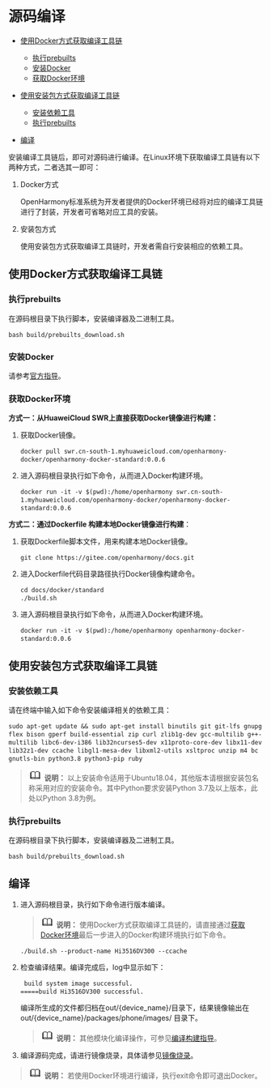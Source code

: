 # 源码编译<a name="ZH-CN_TOPIC_0000001233803245"></a>

-   [使用Docker方式获取编译工具链](#section181431248132513)
    -   [执行prebuilts](#section111934551605)
    -   [安装Docker](#section1466184743915)
    -   [获取Docker环境](#section615912103552)

-   [使用安装包方式获取编译工具链](#section65647482593)
    -   [安装依赖工具](#section83441888010)
    -   [执行prebuilts](#section6389714142011)

-   [编译](#section92391739152318)

安装编译工具链后，即可对源码进行编译。在Linux环境下获取编译工具链有以下两种方式，二者选其一即可：

1.  Docker方式

    OpenHarmony标准系统为开发者提供的Docker环境已经将对应的编译工具链进行了封装，开发者可省略对应工具的安装。

2.  安装包方式

    使用安装包方式获取编译工具链时，开发者需自行安装相应的依赖工具。


## 使用Docker方式获取编译工具链<a name="section181431248132513"></a>

### 执行prebuilts<a name="section111934551605"></a>

在源码根目录下执行脚本，安装编译器及二进制工具。

```
bash build/prebuilts_download.sh
```

### 安装Docker<a name="section1466184743915"></a>

请参考[官方指导](https://docs.docker.com/engine/install/)。

### 获取Docker环境<a name="section615912103552"></a>

**方式一：从HuaweiCloud SWR上直接获取Docker镜像进行构建：**

1.  获取Docker镜像。

    ```
    docker pull swr.cn-south-1.myhuaweicloud.com/openharmony-docker/openharmony-docker-standard:0.0.6
    ```

2.  进入源码根目录执行如下命令，从而进入Docker构建环境。

    ```
    docker run -it -v $(pwd):/home/openharmony swr.cn-south-1.myhuaweicloud.com/openharmony-docker/openharmony-docker-standard:0.0.6
    ```


**方式二：通过Dockerfile 构建本地Docker镜像进行构建**：

1.  获取Dockerfile脚本文件，用来构建本地Docker镜像。

    ```
    git clone https://gitee.com/openharmony/docs.git
    ```

2.  进入Dockerfile代码目录路径执行Docker镜像构建命令。

    ```
    cd docs/docker/standard
    ./build.sh
    ```

3.  进入源码根目录执行如下命令，从而进入Docker构建环境。

    ```
    docker run -it -v $(pwd):/home/openharmony openharmony-docker-standard:0.0.6
    ```


## 使用安装包方式获取编译工具链<a name="section65647482593"></a>

### 安装依赖工具<a name="section83441888010"></a>

请在终端中输入如下命令安装编译相关的依赖工具：

```
sudo apt-get update && sudo apt-get install binutils git git-lfs gnupg flex bison gperf build-essential zip curl zlib1g-dev gcc-multilib g++-multilib libc6-dev-i386 lib32ncurses5-dev x11proto-core-dev libx11-dev lib32z1-dev ccache libgl1-mesa-dev libxml2-utils xsltproc unzip m4 bc gnutls-bin python3.8 python3-pip ruby
```

>![](../public_sys-resources/icon-note.gif) **说明：** 
>以上安装命令适用于Ubuntu18.04，其他版本请根据安装包名称采用对应的安装命令。其中Python要求安装Python 3.7及以上版本，此处以Python 3.8为例。

### 执行prebuilts<a name="section6389714142011"></a>

在源码根目录下执行脚本，安装编译器及二进制工具。

```
bash build/prebuilts_download.sh
```

## 编译<a name="section92391739152318"></a>

1.  进入源码根目录，执行如下命令进行版本编译。

    >![](../public_sys-resources/icon-note.gif) **说明：** 
    >使用Docker方式获取编译工具链的，请直接通过[获取Docker环境](#section615912103552)最后一步进入的Docker构建环境执行如下命令。

    ```
    ./build.sh --product-name Hi3516DV300 --ccache
    ```

2.  检查编译结果。编译完成后，log中显示如下：

    ```
     build system image successful.
    =====build Hi3516DV300 successful.
    ```

    编译所生成的文件都归档在out/\{device\_name\}/目录下，结果镜像输出在out/\{device\_name\}/packages/phone/images/ 目录下。

    >![](../public_sys-resources/icon-note.gif) **说明：** 
    >其他模块化编译操作，可参见[编译构建指导](../subsystems/subsys-build-standard-large.md)。

3.  编译源码完成，请进行镜像烧录，具体请参见[镜像烧录](quickstart-standard-running-hi3516-burn.md)。

>![](../public_sys-resources/icon-note.gif) **说明：** 
>若使用Docker环境进行编译，执行exit命令即可退出Docker。

